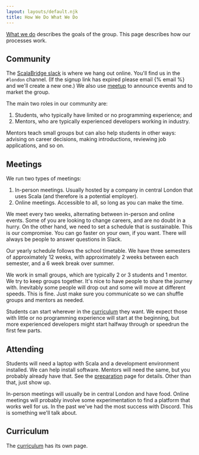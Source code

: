 ```yaml
---
layout: layouts/default.njk
title: How We Do What We Do
---
```


[What we do](/what) describes the goals of the group. This page describes how our processes work.


## Community

The [ScalaBridge slack][slack] is where we hang out online. You'll find us in the `#london` channel. (If the signup link has expired please email {% email %} and we'll create a new one.) We also use [meetup] to announce events and to market the group.

The main two roles in our community are:

1. Students, who typically have limited or no programming experience; and
2. Mentors, who are typically experienced developers working in industry.

Mentors teach small groups but can also help students in other ways: advising on career decisions, making introductions, reviewing job applications, and so on.


## Meetings

We run two types of meetings:

1. In-person meetings. Usually hosted by a company in central London that uses Scala (and therefore is a potential employer). 
2. Online meetings. Accessible to all, so long as you can make the time.

We meet every two weeks, alternating between in-person and online events. Some of you are looking to change careers, and are no doubt in a hurry. On the other hand, we need to set a schedule that is sustainable. This is our compromise. You can go faster on your own, if you want. There will always be people to answer questions in Slack.

Our yearly schedule follows the school timetable. We have three semesters of approximately 12 weeks, with approximately 2 weeks between each semester, and a 6 week break over summer.

We work in small groups, which are typically 2 or 3 students and 1 mentor. We try to keep groups together. It's nice to have people to share the journey with. Inevitably some people will drop out and some will move at different speeds. This is fine. Just make sure you communicate so we can shuffle groups and mentors as needed.

Students can start wherever in the [curriculum] they want. We expect those with little or no programming experience will start at the beginning, but more experienced developers might start halfway through or speedrun the first few parts.


## Attending

Students will need a laptop with Scala and a development environment installed. We can help install software. Mentors will need the same, but you probably already have that. See the [preparation] page for details. Other than that, just show up.

In-person meetings will usually be in central London and have food. Online meetings will probably involve some experimentation to find a platform that works well for us. In the past we've had the most success with Discord. This is something we'll talk about.


## Curriculum

The [curriculum] has its own page.

[slack]: https://join.slack.com/t/scalabridge/shared_invite/zt-1wrlq3vue-8E4Liz0ySRJKHKzqZupluQ
[meetup]: https://www.meetup.com/ScalaBridge-London/
[curriculum]: /curriculum
[preparation]: /preparation
